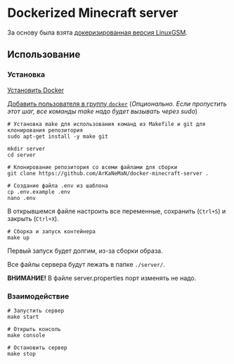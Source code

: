 # Dockerized Minecraft server

За основу была взята [докеризированная версия LinuxGSM](https://github.com/GameServerManagers/LinuxGSM-Docker).

## Использование

### Установка

[Установить Docker](https://docs.docker.com/engine/install/)

[Добавить пользователя в группу `docker`](https://docs.docker.com/engine/install/linux-postinstall/#manage-docker-as-a-non-root-user) (_Опционально. Если пропустить этот шаг, все команды make надо будет вызывать через sudo_)

```shell
# Установка make для использования команд из Makefile и git для клонирования репозитория
sudo apt-get install -y make git

mkdir server
cd server

# Клонирование репозитория со всеми файлами для сборки
git clone https://github.com/ArKaNeMaN/docker-minecraft-server .

# Создание файла .env из шаблона
cp .env.example .env
nano .env
```

В открывшемся файле настроить все переменные, сохранить (`Ctrl+S`) и закрыть (`Ctrl+X`).

```shell
# Сборка и запуск контейнера
make up
```

Первый запуск будет долгим, из-за сборки образа.

Все файлы сервера будут лежать в папке `./server/`.

__ВНИМАНИЕ!__ В файле server.properties порт изменять не надо.

### Взаимодействие

```shell
# Запустить сервер
make start

# Открыть консоль
make console

# Остановить сервер
make stop
```
